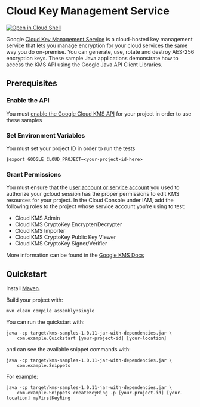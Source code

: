 # Cloud Key Management Service

<a href="https://console.cloud.google.com/cloudshell/open?git_repo=https://github.com/GoogleCloudPlatform/java-docs-samples&page=editor&open_in_editor=kms/README.md">
<img alt="Open in Cloud Shell" src ="http://gstatic.com/cloudssh/images/open-btn.png"></a>

Google [Cloud Key Management Service](https://cloud.google.com/kms/) is a
cloud-hosted key management service that lets you manage encryption for your
cloud services the same way you do on-premise. You can generate, use, rotate and
destroy AES-256 encryption keys. These sample Java applications demonstrate
how to access the KMS API using the Google Java API Client Libraries.

## Prerequisites

### Enable the API

You must [enable the Google Cloud KMS API](https://console.cloud.google.com/flows/enableapi?apiid=cloudkms.googleapis.com) for your project in order to use these samples

### Set Environment Variables

You must set your project ID in order to run the tests

`$export GOOGLE_CLOUD_PROJECT=<your-project-id-here>`

### Grant Permissions

You must ensure that the [user account or service account](https://cloud.google.com/iam/docs/service-accounts#differences_between_a_service_account_and_a_user_account) you used to authorize your gcloud session has the proper permissions to edit KMS resources for your project. In the Cloud Console under IAM, add the following roles to the project whose service account you're using to test:

* Cloud KMS Admin
* Cloud KMS CryptoKey Encrypter/Decrypter
* Cloud KMS Importer
* Cloud KMS CryptoKey Public Key Viewer
* Cloud KMS CryptoKey Signer/Verifier

More information can be found in the [Google KMS Docs](https://cloud.google.com/kms/docs/reference/permissions-and-roles)

## Quickstart

Install [Maven](http://maven.apache.org/).

Build your project with:

    mvn clean compile assembly:single

You can run the quickstart with:

    java -cp target/kms-samples-1.0.11-jar-with-dependencies.jar \
        com.example.Quickstart [your-project-id] [your-location]

and can see the available snippet commands with:

    java -cp target/kms-samples-1.0.11-jar-with-dependencies.jar \
        com.example.Snippets

For example:

    java -cp target/kms-samples-1.0.11-jar-with-dependencies.jar \
        com.example.Snippets createKeyRing -p [your-project-id] [your-location] myFirstKeyRing
